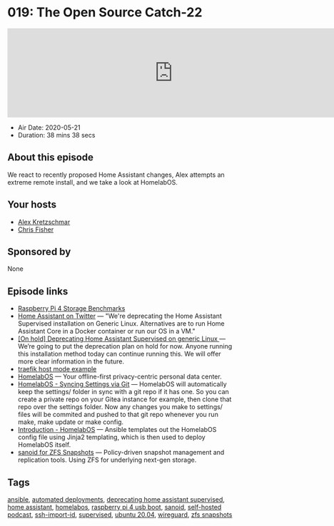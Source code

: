 # 019: The Open Source Catch-22

<iframe src="https://player.fireside.fm/v2/dUlrHQih+1sPanolQ?theme=dark" width="740" height="200" frameborder="0" scrolling="no"></iframe>

* Air Date: 2020-05-21
* Duration: 38 mins 38 secs

## About this episode

We react to recently proposed Home Assistant changes, Alex attempts an extreme remote install, and we take a look at HomelabOS.

## Your hosts
* [Alex Kretzschmar](https://selfhosted.show/hosts/alexktz)
* [Chris Fisher](https://selfhosted.show/hosts/chrislas)

## Sponsored by

None



## Episode links

  * [Raspberry Pi 4 Storage Benchmarks](https://storage.jamesachambers.com/ "Raspberry Pi 4 Storage Benchmarks")
  * [Home Assistant on Twitter](https://twitter.com/home_assistant/status/1259217072795639814 "Home Assistant on Twitter") — "We're deprecating the Home Assistant Supervised installation on Generic Linux. Alternatives are to run Home Assistant Core in a Docker container or run our OS in a VM."
  * [[On hold] Deprecating Home Assistant Supervised on generic Linux ](https://www.home-assistant.io/blog/2020/05/09/deprecating-home-assistant-supervised-on-generic-linux/ "\[On hold\] Deprecating Home Assistant Supervised on generic Linux ") — We’re going to put the deprecation plan on hold for now. Anyone running this installation method today can continue running this. We will offer more clear information in the future.
  * [traefik host mode example](https://github.com/IronicBadger/infra/blob/master/dev/traefik/docker-compose.yaml "traefik host mode example")
  * [HomelabOS](https://homelabos.com/ "HomelabOS") — Your offline-first privacy-centric personal data center.
  * [HomelabOS - Syncing Settings via Git](https://homelabos.com/docs/setup/installation/#syncing-settings-via-git "HomelabOS - Syncing Settings via Git") — HomelabOS will automatically keep the settings/ folder in sync with a git repo if it has one. So you can create a private repo on your Gitea instance for example, then clone that repo over the settings folder. Now any changes you make to settings/ files will be commited and pushed to that git repo whenever you run make, make update or make config.
  * [Introduction - HomelabOS](https://homelabos.com/docs/setup/introduction/ "Introduction - HomelabOS") — Ansible templates out the HomelabOS config file using Jinja2 templating, which is then used to deploy HomelabOS itself.
  * [sanoid for ZFS Snapshots](https://github.com/jimsalterjrs/sanoid "sanoid for ZFS Snapshots") — Policy-driven snapshot management and replication tools. Using ZFS for underlying next-gen storage.



## Tags

[ansible](https://selfhosted.show/tags/ansible), [automated deployments](https://selfhosted.show/tags/automated%20deployments), [deprecating home assistant supervised](https://selfhosted.show/tags/deprecating%20home%20assistant%20supervised), [home assistant](https://selfhosted.show/tags/home%20assistant), [homelabos](https://selfhosted.show/tags/homelabos), [raspberry pi 4 usb boot](https://selfhosted.show/tags/raspberry%20pi%204%20usb%20boot), [sanoid](https://selfhosted.show/tags/sanoid), [self-hosted podcast](https://selfhosted.show/tags/self-hosted%20podcast), [ssh-import-id](https://selfhosted.show/tags/ssh-import-id), [supervised](https://selfhosted.show/tags/supervised), [ubuntu 20.04](https://selfhosted.show/tags/ubuntu%2020.04), [wireguard](https://selfhosted.show/tags/wireguard), [zfs snapshots](https://selfhosted.show/tags/zfs%20snapshots)